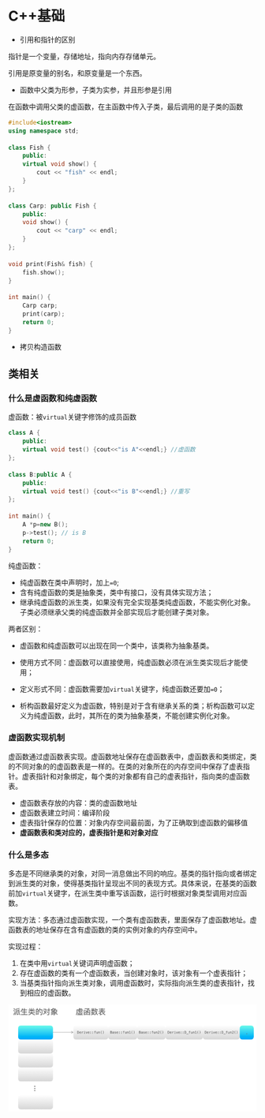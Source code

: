 # C++基础

- 引用和指针的区别

指针是一个变量，存储地址，指向内存存储单元。

引用是原变量的别名，和原变量是一个东西。

- 函数中父类为形参，子类为实参，并且形参是引用

在函数中调用父类的虚函数，在主函数中传入子类，最后调用的是子类的函数

```c++
#include<iostream>
using namespace std;

class Fish {
    public:
    virtual void show() {
        cout << "fish" << endl;
    }
};

class Carp: public Fish {
    public:
    void show() {
        cout << "carp" << endl;
    }
};

void print(Fish& fish) {
    fish.show();
}

int main() {
    Carp carp;
    print(carp);
    return 0;
}
```

- 拷贝构造函数

## 类相关

### 什么是虚函数和纯虚函数

虚函数：被`virtual`关键字修饰的成员函数

```c++
class A {
    public:
    virtual void test() {cout<<"is A"<<endl;} //虚函数
};

class B:public A {
    public:
    virtual void test() {cout<<"is B"<<endl;} //重写
};

int main() {
    A *p=new B();
    p->test(); // is B
    return 0;
}
```

纯虚函数：

- 纯虚函数在类中声明时，加上`=0`;
- 含有纯虚函数的类是抽象类，类中有接口，没有具体实现方法；
- 继承纯虚函数的派生类，如果没有完全实现基类纯虚函数，不能实例化对象。子类必须继承父类的纯虚函数并全部实现后才能创建子类对象。

两者区别：

- 虚函数和纯虚函数可以出现在同一个类中，该类称为抽象基类。

- 使用方式不同：虚函数可以直接使用，纯虚函数必须在派生类实现后才能使用；
- 定义形式不同：虚函数需要加`virtual`关键字，纯虚函数还要加`=0`；
- 析构函数最好定义为虚函数，特别是对于含有继承关系的类；析构函数可以定义为纯虚函数，此时，其所在的类为抽象基类，不能创建实例化对象。

### 虚函数实现机制

虚函数通过虚函数表实现。虚函数地址保存在虚函数表中，虚函数表和类绑定，类的不同对象的的虚函数表是一样的。在类的对象所在的内存空间中保存了虚表指针。虚表指针和对象绑定，每个类的对象都有自己的虚表指针，指向类的虚函数表。

- 虚函数表存放的内容：类的虚函数地址
- 虚函数表建立时间：编译阶段
- 虚表指针保存的位置：对象内存空间最前面，为了正确取到虚函数的偏移值
- **虚函数表和类对应的，虚表指针是和对象对应**

### 什么是多态

多态是不同继承类的对象，对同一消息做出不同的响应。基类的指针指向或者绑定到派生类的对象，使得基类指针呈现出不同的表现方式。具体来说，在基类的函数前加`virtual`关键字，在派生类中重写该函数，运行时根据对象类型调用对应函数。

实现方法：多态通过虚函数实现，一个类有虚函数表，里面保存了虚函数地址。虚函数表的地址保存在含有虚函数的类的实例对象的内存空间中。

实现过程：

1. 在类中用`virtual`关键词声明虚函数；
2. 存在虚函数的类有一个虚函数表，当创建对象时，该对象有一个虚表指针；
3. 当基类指针指向派生类对象，调用虚函数时，实际指向派生类的虚表指针，找到相应的虚函数。

![test](https://github.com/Alexyali/Everyday_Record/blob/master/Sep_2021/virtual_function.PNG)



